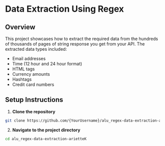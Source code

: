 # Data Extraction Using Regex
## Overview
This project showcases how to extract the required data from the hundreds of thousands of pages of string response you get from your API.
The extracted data types included:
- Email addresses
- Time (12 hour and 24 hour format)
- HTML  tags
- Currency amounts
- Hashtags
- Credit card numbers
## Setup Instructions
1. **Clone the repository**
```bash
git clone https://github.com/{YourUsername}/alu_regex-data-extraction-arietteK.git
```
2. **Navigate to the project directory**
```bash
cd alu_regex-data-extraction-arietteK
```
